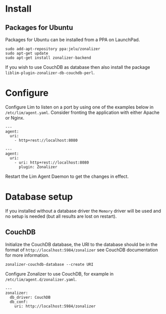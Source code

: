 # Install

## Packages for Ubuntu

Packages for Ubuntu can be installed from a PPA on LaunchPad.

```
sudo add-apt-repository ppa:jelu/zonalizer
sudo apt-get update
sudo apt-get install zonalizer-backend
```

If you wish to use CouchDB as database then also install the package
`liblim-plugin-zonalizer-db-couchdb-perl`.

# Configure

Configure Lim to listen on a port by using one of the examples below in
`/etc/lim/agent.yaml`. Consider fronting the application with either Apache or
Nginx.

```
---
agent:
  uri:
    - http+rest://localhost:8080
```

```
---
agent:
  uri:
    - uri: http+rest://localhost:8080
      plugin: Zonalizer
```

Restart the Lim Agent Daemon to get the changes in effect.

# Database setup

If you installed without a database driver the `Memory` driver will be used and
no setup is needed (but all results are lost on restart).

## CouchDB

Initialize the CouchDB database, the URI to the database should be in the format
of `http://localhost:5984/zonalizer` see CouchDB documentation for more
information.

```
zonalizer-couchdb-database --create URI
```

Configure Zonalizer to use CouchDB, for example in
`/etc/lim/agent.d/zonalizer.yaml`.

```
---
zonalizer:
  db_driver: CouchDB
  db_conf:
    uri: http://localhost:5984/zonalizer
```

